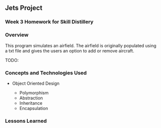 ## Jets Project

### Week 3 Homework for Skill Distillery

### Overview
This program simulates an airfield. The airfield is originally populated using a txt file and gives the users an option to add or remove aircraft. 

TODO: 

### Concepts and Technologies Used

* Object Oriented Design

  * Polymorphism
  * Abstraction
  * Inheritance
  * Encapsulation
	
### Lessons Learned

